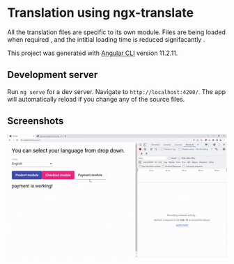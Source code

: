# Translation using ngx-translate
All the translation files are specific to its own module. Files are being loaded when required , and the intitial loading time is reduced signifacantly .

This project was generated with [Angular CLI](https://github.com/angular/angular-cli) version 11.2.11.

## Development server

Run `ng serve` for a dev server. Navigate to `http://localhost:4200/`. The app will automatically reload if you change any of the source files.


## Screenshots

![App Screenshot](https://github.com/niloymcs17/dynamic-translation-angular/blob/master/readme/ezgif-3-fd9593b681.gif?raw=true)

